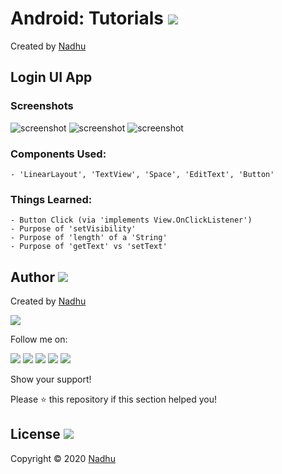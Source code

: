 # Android: Tutorials [<img src="https://github.com/iamnadhu/nadhu014-android/blob/master/screenshots/private/android-icon.png">](https://github.com/iamnadhu/nadhu014-android)
Created by [Nadhu](https://github.com/iamnadhu)

## Login UI App
### Screenshots
![screenshot](https://github.com/iamnadhu/nadhu014-android/blob/master/screenshots/login-ui-app/01.jpg)
![screenshot](https://github.com/iamnadhu/nadhu014-android/blob/master/screenshots/login-ui-app/02.jpg)
![screenshot](https://github.com/iamnadhu/nadhu014-android/blob/master/screenshots/login-ui-app/03.jpg)
### Components Used:
```
- 'LinearLayout', 'TextView', 'Space', 'EditText', 'Button'
```
### Things Learned:
```
- Button Click (via 'implements View.OnClickListener')
- Purpose of 'setVisibility'
- Purpose of 'length' of a 'String'
- Purpose of 'getText' vs 'setText'
```


## Author [<img src="https://github.com/iamnadhu/nadhu014-android/blob/master/screenshots/private/auther-icon.png">](https://github.com/iamnadhu)
Created by [Nadhu](https://github.com/iamnadhu)

[<img src="https://github.com/iamnadhu/nadhu014-android/blob/master/screenshots/private/nadhu.jpg">](https://github.com/iamnadhu)

Follow me on: 

[<img src="https://github.com/iamnadhu/nadhu014-android/blob/master/screenshots/private/instagram-icon.png">](https://www.instagram.com/iamnadhu/)
[<img src="https://github.com/iamnadhu/nadhu014-android/blob/master/screenshots/private/whatsapp-icon.png">](https://api.whatsapp.com/send?phone=917293451396&lang=en)
[<img src="https://github.com/iamnadhu/nadhu014-android/blob/master/screenshots/private/facebook-icon.png">](https://www.facebook.com/iamnadhu/)
[<img src="https://github.com/iamnadhu/nadhu014-android/blob/master/screenshots/private/linkedin-icon.png">](https://www.linkedin.com/in/iamnadhu/)
[<img src="https://github.com/iamnadhu/nadhu014-android/blob/master/screenshots/private/telegram-icon.png">](https://t.me/iamnadhu)

Show your support!

Please ⭐️   this repository if this section helped you!


## License [<img src="https://github.com/iamnadhu/nadhu014-android/blob/master/screenshots/private/license-icon.png">](https://github.com/iamnadhu/nadhu014-android)
Copyright © 2020 [Nadhu](https://github.com/iamnadhu)
